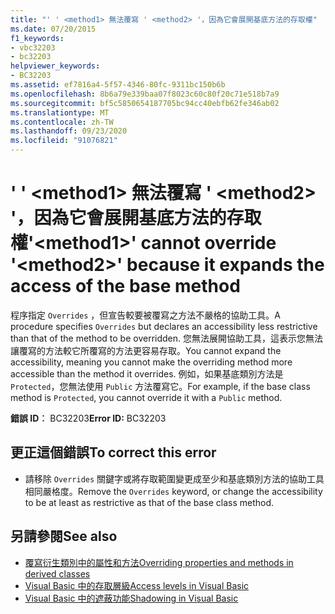 ```yaml
---
title: "' ' <method1> 無法覆寫 ' <method2> '，因為它會展開基底方法的存取權"
ms.date: 07/20/2015
f1_keywords:
- vbc32203
- bc32203
helpviewer_keywords:
- BC32203
ms.assetid: ef7816a4-5f57-4346-80fc-9311bc150b6b
ms.openlocfilehash: 8b6a79e339baa07f8023c60c80f20c71e518b7a9
ms.sourcegitcommit: bf5c5850654187705bc94cc40ebfb62fe346ab02
ms.translationtype: MT
ms.contentlocale: zh-TW
ms.lasthandoff: 09/23/2020
ms.locfileid: "91076821"
---
```

# <a name="method1-cannot-override-method2-because-it-expands-the-access-of-the-base-method"></a><span data-ttu-id="77c5b-102">' ' \<method1> 無法覆寫 ' \<method2> '，因為它會展開基底方法的存取權</span><span class="sxs-lookup"><span data-stu-id="77c5b-102">'\<method1>' cannot override '\<method2>' because it expands the access of the base method</span></span>

<span data-ttu-id="77c5b-103">程序指定 `Overrides` ，但宣告較要被覆寫之方法不嚴格的協助工具。</span><span class="sxs-lookup"><span data-stu-id="77c5b-103">A procedure specifies `Overrides` but declares an accessibility less restrictive than that of the method to be overridden.</span></span> <span data-ttu-id="77c5b-104">您無法展開協助工具，這表示您無法讓覆寫的方法較它所覆寫的方法更容易存取。</span><span class="sxs-lookup"><span data-stu-id="77c5b-104">You cannot expand the accessibility, meaning you cannot make the overriding method more accessible than the method it overrides.</span></span> <span data-ttu-id="77c5b-105">例如，如果基底類別方法是 `Protected`，您無法使用 `Public` 方法覆寫它。</span><span class="sxs-lookup"><span data-stu-id="77c5b-105">For example, if the base class method is `Protected`, you cannot override it with a `Public` method.</span></span>  
  
 <span data-ttu-id="77c5b-106">**錯誤 ID︰** BC32203</span><span class="sxs-lookup"><span data-stu-id="77c5b-106">**Error ID:** BC32203</span></span>  
  
## <a name="to-correct-this-error"></a><span data-ttu-id="77c5b-107">更正這個錯誤</span><span class="sxs-lookup"><span data-stu-id="77c5b-107">To correct this error</span></span>  
  
- <span data-ttu-id="77c5b-108">請移除 `Overrides` 關鍵字或將存取範圍變更成至少和基底類別方法的協助工具相同嚴格度。</span><span class="sxs-lookup"><span data-stu-id="77c5b-108">Remove the `Overrides` keyword, or change the accessibility to be at least as restrictive as that of the base class method.</span></span>  
  
## <a name="see-also"></a><span data-ttu-id="77c5b-109">另請參閱</span><span class="sxs-lookup"><span data-stu-id="77c5b-109">See also</span></span>

- [<span data-ttu-id="77c5b-110">覆寫衍生類別中的屬性和方法</span><span class="sxs-lookup"><span data-stu-id="77c5b-110">Overriding properties and methods in derived classes</span></span>](../programming-guide/language-features/objects-and-classes/inheritance-basics.md#overriding-properties-and-methods-in-derived-classes)
- [<span data-ttu-id="77c5b-111">Visual Basic 中的存取層級</span><span class="sxs-lookup"><span data-stu-id="77c5b-111">Access levels in Visual Basic</span></span>](../programming-guide/language-features/declared-elements/access-levels.md)
- [<span data-ttu-id="77c5b-112">Visual Basic 中的遮蔽功能</span><span class="sxs-lookup"><span data-stu-id="77c5b-112">Shadowing in Visual Basic</span></span>](../programming-guide/language-features/declared-elements/shadowing.md)
